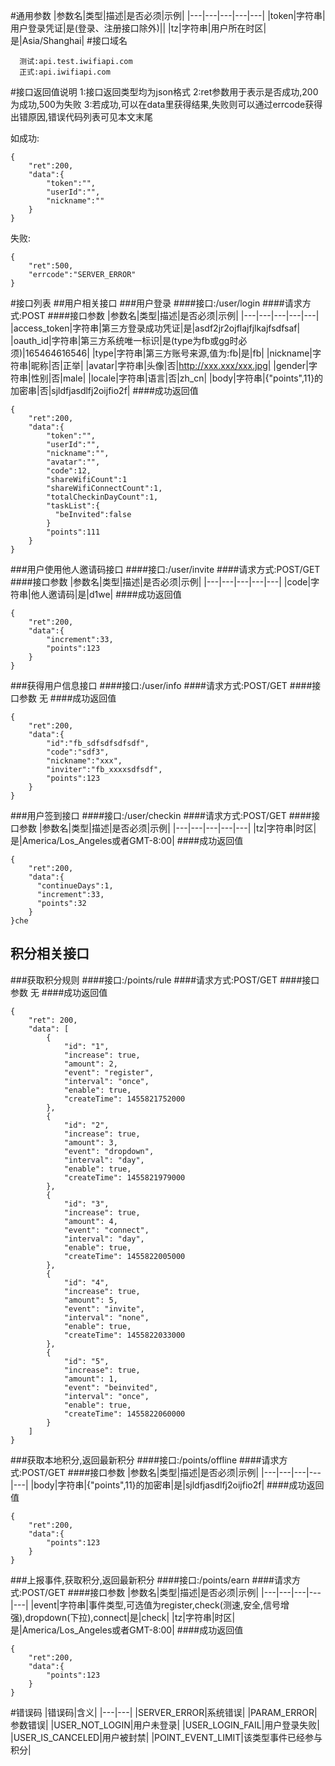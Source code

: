 #通用参数
|参数名|类型|描述|是否必须|示例|
|---|---|---|---|---|
|token|字符串|用户登录凭证|是(登录、注册接口除外)||
|tz|字符串|用户所在时区|是|Asia/Shanghai|
#接口域名
```
  测试:api.test.iwifiapi.com
  正式:api.iwifiapi.com
```
#接口返回值说明
1:接口返回类型均为json格式
2:ret参数用于表示是否成功,200为成功,500为失败
3:若成功,可以在data里获得结果,失败则可以通过errcode获得出错原因,错误代码列表可见本文末尾

如成功:
```
{
    "ret":200,
    "data":{
        "token":"",
        "userId":"",
        "nickname":""
    }
}
```
失败:
```
{
    "ret":500,
    "errcode":"SERVER_ERROR"
}
```
#接口列表
##用户相关接口
###用户登录
####接口:/user/login
####请求方式:POST
####接口参数
|参数名|类型|描述|是否必须|示例|
|---|---|---|---|---|
|access_token|字符串|第三方登录成功凭证|是|asdf2jr2ojflajfjlkajfsdfsaf|
|oauth_id|字符串|第三方系统唯一标识|是(type为fb或gg时必须)|165464616546|
|type|字符串|第三方账号来源,值为:fb|是|fb|
|nickname|字符串|昵称|否|正举|
|avatar|字符串|头像|否|http://xxx.xxx/xxx.jpg|
|gender|字符串|性别|否|male|
|locale|字符串|语言|否|zh_cn|
|body|字符串|{"points",11}的加密串|否|sjldfjasdlfj2oijfio2f|
####成功返回值
```
{
    "ret":200,
    "data":{
        "token":"",
        "userId":"",
        "nickname":"",
        "avatar":"",
        "code":12,
        "shareWifiCount":1
        "shareWifiConnectCount":1,
        "totalCheckinDayCount":1,
        "taskList":{
          "beInvited":false
        }
        "points":111
    }
}
```
###用户使用他人邀请码接口
####接口:/user/invite
####请求方式:POST/GET
####接口参数
|参数名|类型|描述|是否必须|示例|
|---|---|---|---|---|
|code|字符串|他人邀请码|是|d1we|
####成功返回值
```
{
    "ret":200,
    "data":{
        "increment":33,
        "points":123
    }
}
```

###获得用户信息接口
####接口:/user/info
####请求方式:POST/GET
####接口参数
无
####成功返回值
```
{
    "ret":200,
    "data":{
        "id":"fb_sdfsdfsdfsdf",
        "code":"sdf3",
        "nickname":"xxx",
        "inviter":"fb_xxxxsdfsdf",
        "points":123
    }
}
```

###用户签到接口
####接口:/user/checkin
####请求方式:POST/GET
####接口参数
|参数名|类型|描述|是否必须|示例|
|---|---|---|---|---|
|tz|字符串|时区|是|America/Los_Angeles或者GMT-8:00|
####成功返回值
```
{
    "ret":200,
    "data":{
      "continueDays":1,
      "increment":33,
      "points":32
    }
}che
```

## 积分相关接口
###获取积分规则
####接口:/points/rule
####请求方式:POST/GET
####接口参数
无
####成功返回值
```
{
    "ret": 200,
    "data": [
        {
            "id": "1",
            "increase": true,
            "amount": 2,
            "event": "register",
            "interval": "once",
            "enable": true,
            "createTime": 1455821752000
        },
        {
            "id": "2",
            "increase": true,
            "amount": 3,
            "event": "dropdown",
            "interval": "day",
            "enable": true,
            "createTime": 1455821979000
        },
        {
            "id": "3",
            "increase": true,
            "amount": 4,
            "event": "connect",
            "interval": "day",
            "enable": true,
            "createTime": 1455822005000
        },
        {
            "id": "4",
            "increase": true,
            "amount": 5,
            "event": "invite",
            "interval": "none",
            "enable": true,
            "createTime": 1455822033000
        },
        {
            "id": "5",
            "increase": true,
            "amount": 1,
            "event": "beinvited",
            "interval": "once",
            "enable": true,
            "createTime": 1455822060000
        }
    ]
}
```

###获取本地积分,返回最新积分
####接口:/points/offline
####请求方式:POST/GET
####接口参数
|参数名|类型|描述|是否必须|示例|
|---|---|---|---|---|
|body|字符串|{"points",11}的加密串|是|sjldfjasdlfj2oijfio2f|
####成功返回值
```
{
    "ret":200,
    "data":{
        "points":123
    }
}
```

###上报事件,获取积分,返回最新积分
####接口:/points/earn
####请求方式:POST/GET
####接口参数
|参数名|类型|描述|是否必须|示例|
|---|---|---|---|---|
|event|字符串|事件类型,可选值为register,check(测速,安全,信号增强),dropdown(下拉),connect|是|check|
|tz|字符串|时区|是|America/Los_Angeles或者GMT-8:00|
####成功返回值
```
{
    "ret":200,
    "data":{
        "points":123
    }
}
```

#错误码
|错误码|含义|
|---|---|
|SERVER_ERROR|系统错误|
|PARAM_ERROR|参数错误|
|USER_NOT_LOGIN|用户未登录|
|USER_LOGIN_FAIL|用户登录失败|
|USER_IS_CANCELED|用户被封禁|
|POINT_EVENT_LIMIT|该类型事件已经参与积分|

